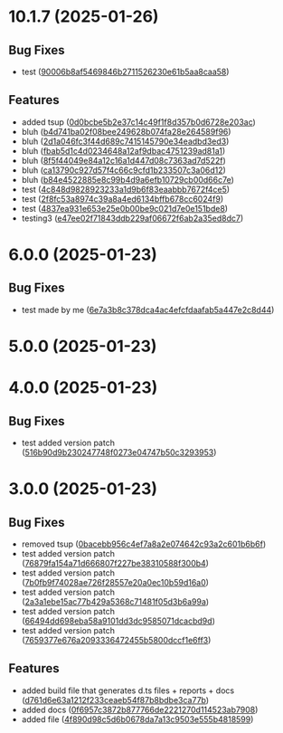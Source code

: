 
# 10.1.7 (2025-01-26)

## Bug Fixes

- test ([90006b8af5469846b2711526230e61b5aa8caa58](https://github.com/<owner>/<repo>/commit/90006b8af5469846b2711526230e61b5aa8caa58))

## Features

- added tsup ([0d0bcbe5b2e37c14c49f1f8d357b0d6728e203ac](https://github.com/<owner>/<repo>/commit/0d0bcbe5b2e37c14c49f1f8d357b0d6728e203ac))
- bluh ([b4d741ba02f08bee249628b074fa28e264589f96](https://github.com/<owner>/<repo>/commit/b4d741ba02f08bee249628b074fa28e264589f96))
- bluh ([2d1a046fc3f44d689c7415145790e34eadbd3ed3](https://github.com/<owner>/<repo>/commit/2d1a046fc3f44d689c7415145790e34eadbd3ed3))
- bluh ([fbab5d1c4d0234648a12af9dbac4751239ad81a1](https://github.com/<owner>/<repo>/commit/fbab5d1c4d0234648a12af9dbac4751239ad81a1))
- bluh ([8f5f44049e84a12c16a1d447d08c7363ad7d522f](https://github.com/<owner>/<repo>/commit/8f5f44049e84a12c16a1d447d08c7363ad7d522f))
- bluh ([ca13790c927d57f4c66c9cfd1b233507c3a06d12](https://github.com/<owner>/<repo>/commit/ca13790c927d57f4c66c9cfd1b233507c3a06d12))
- bluh ([b84e4522885e8c99b4d9a6efb10729cb00d66c7e](https://github.com/<owner>/<repo>/commit/b84e4522885e8c99b4d9a6efb10729cb00d66c7e))
- test ([4c848d9828923233a1d9b6f83eaabbb7672f4ce5](https://github.com/<owner>/<repo>/commit/4c848d9828923233a1d9b6f83eaabbb7672f4ce5))
- test ([2f8fc53a8974c39a8a4ed6134bffb678cc6024f9](https://github.com/<owner>/<repo>/commit/2f8fc53a8974c39a8a4ed6134bffb678cc6024f9))
- test ([4837ea931e653e25e0b00be9c021d7e0e151bde8](https://github.com/<owner>/<repo>/commit/4837ea931e653e25e0b00be9c021d7e0e151bde8))
- testing3 ([e47ee02f71843ddb229af06672f6ab2a35ed8dc7](https://github.com/<owner>/<repo>/commit/e47ee02f71843ddb229af06672f6ab2a35ed8dc7))

    
# 6.0.0 (2025-01-23)

## Bug Fixes

- test made by me ([6e7a3b8c378dca4ac4efcfdaafab5a447e2c8d44](https://github.com/<owner>/<repo>/commit/6e7a3b8c378dca4ac4efcfdaafab5a447e2c8d44))

    
# 5.0.0 (2025-01-23)

    
# 4.0.0 (2025-01-23)

## Bug Fixes

- test added version patch ([516b90d9b230247748f0273e04747b50c3293953](https://github.com/<owner>/<repo>/commit/516b90d9b230247748f0273e04747b50c3293953))

    
# 3.0.0 (2025-01-23)

## Bug Fixes

- removed tsup ([0bacebb956c4ef7a8a2e074642c93a2c601b6b6f](https://github.com/<owner>/<repo>/commit/0bacebb956c4ef7a8a2e074642c93a2c601b6b6f))
- test added version patch ([76879fa154a71d666807f227be38310588f300b4](https://github.com/<owner>/<repo>/commit/76879fa154a71d666807f227be38310588f300b4))
- test added version patch ([7b0fb9f74028ae726f28557e20a0ec10b59d16a0](https://github.com/<owner>/<repo>/commit/7b0fb9f74028ae726f28557e20a0ec10b59d16a0))
- test added version patch ([2a3a1ebe15ac77b429a5368c71481f05d3b6a99a](https://github.com/<owner>/<repo>/commit/2a3a1ebe15ac77b429a5368c71481f05d3b6a99a))
- test added version patch ([66494dd698eba58a9101dd3dc9585071dcacbd9d](https://github.com/<owner>/<repo>/commit/66494dd698eba58a9101dd3dc9585071dcacbd9d))
- test added version patch ([7659377e676a2093336472455b5800dccf1e6ff3](https://github.com/<owner>/<repo>/commit/7659377e676a2093336472455b5800dccf1e6ff3))

## Features

- added build file that generates d.ts files + reports + docs ([d761d6e63a1212f233ceaeb54f87b8bdbe3ca77b](https://github.com/<owner>/<repo>/commit/d761d6e63a1212f233ceaeb54f87b8bdbe3ca77b))
- added docs ([0f6957c3872b877766de2221270d114523ab7908](https://github.com/<owner>/<repo>/commit/0f6957c3872b877766de2221270d114523ab7908))
- added file ([4f890d98c5d6b0678da7a13c9503e555b4818599](https://github.com/<owner>/<repo>/commit/4f890d98c5d6b0678da7a13c9503e555b4818599))

    